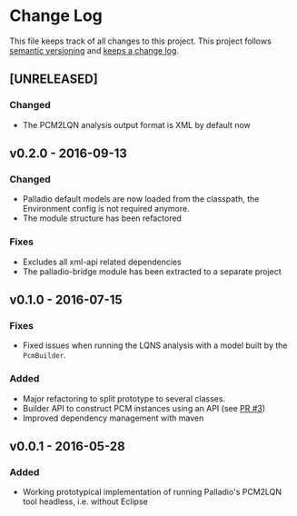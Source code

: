 # Change Log

This file keeps track of all changes to this project. This project follows [semantic versioning](http://semver.org/) and [keeps a change log](http://keepachangelog.com/).


## [UNRELEASED]

### Changed
- The PCM2LQN analysis output format is XML by default now


## v0.2.0 - 2016-09-13

### Changed
- Palladio default models are now loaded from the classpath, the Environment config is not required anymore.
- The module structure has been refactored

### Fixes
- Excludes all xml-api related dependencies
- The palladio-bridge module has been extracted to a separate project


## v0.1.0 - 2016-07-15

### Fixes
- Fixed issues when running the LQNS analysis with a model built by the `PcmBuilder`.

### Added
- Major refactoring to split prototype to several classes.
- Builder API to construct PCM instances using an API (see [PR #3](https://github.com/SQuAT-Team/palladio-lqns-headless/pull/3))
- Improved dependency management with maven


## v0.0.1 - 2016-05-28

### Added
- Working prototypical implementation of running Palladio's PCM2LQN tool headless, i.e. without Eclipse 